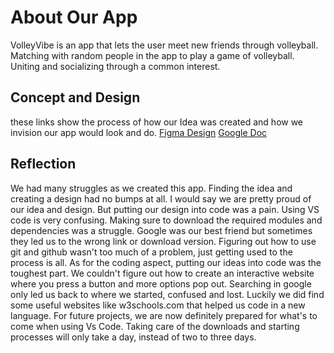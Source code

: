 # About Our App
VolleyVibe is an app that lets the user meet new friends through volleyball. Matching with random people in the app to play a game of volleyball. Uniting and socializing through a common interest.

## Concept and Design
these links show the process of how our Idea was created and how we invision our app would look and do.
[Figma Design](https://www.figma.com/design/7cPIIyx2I8DKwdCxEK2Dcy/VolleyVibe?node-id=16-5187&t=Yw9P8RYBNOcXLCQ1-1)
[Google Doc](https://docs.google.com/document/d/1HrzRwfLQC909hGlSXfQqMIrO4o6KYwj5JZMhi9BKQxU/edit?usp=sharing)

## Reflection
We had many struggles as we created this app. Finding the idea and creating a design had no bumps at all. I would say we are pretty proud of our idea and design.
But putting our design into code was a pain. Using VS code is very confusing.
Making sure to download the required modules and dependencies was a struggle. Google was our best friend but sometimes they led us to the wrong link or download version. 
Figuring out how to use git and github wasn't too much of a problem, just getting used to the process is all. As for the coding aspect, putting our ideas into code was the toughest part. 
We couldn't figure out how to create an interactive website where you press a button and more options pop out. Searching in google only led us back to where we started, confused and lost. Luckily we did find some
useful websites like w3schools.com that helped us code in a new language. For future projects, we are now definitely prepared for what's to come when using Vs Code. Taking care of the downloads and starting processes
will only take a day, instead of two to three days.
